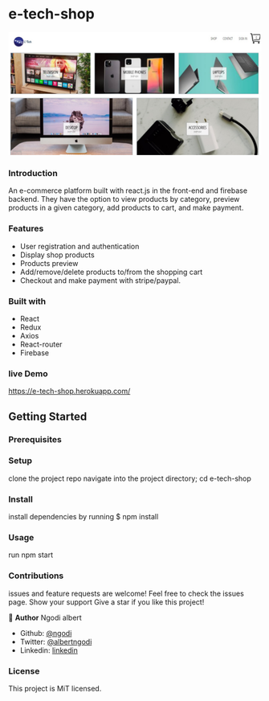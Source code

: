 e-tech-shop
================================================

![e-tech-shop](shop.jpg)

### Introduction
An e-commerce platform built with react.js in the front-end and firebase backend. They have the option to view products by category, preview products in a given category, add products to cart, and make payment.
### Features

* User registration and authentication
* Display shop products
* Products preview
* Add/remove/delete products to/from the shopping cart
* Checkout and make payment with stripe/paypal.
### Built with

*   React
*   Redux
*   Axios
*   React-router
*   Firebase


### live Demo
https://e-tech-shop.herokuapp.com/

 Getting Started
---------------

### Prerequisites

### Setup

clone the project repo navigate into the project directory; cd e-tech-shop

### Install

install dependencies by running $ npm install

### Usage

run npm start

### Contributions

issues and feature requests are welcome! Feel free to check the issues page. Show your support Give a star if you like this project!

👤 **Author**
Ngodi albert
- Github: [@ngodi](https://github.com/ngodi)
- Twitter: [@albertngodi](https://twitter.com/albertngodi)
- Linkedin: [linkedin](https://www.linkedin.com/in/albertngodi/)

### License

This project is MiT licensed.
